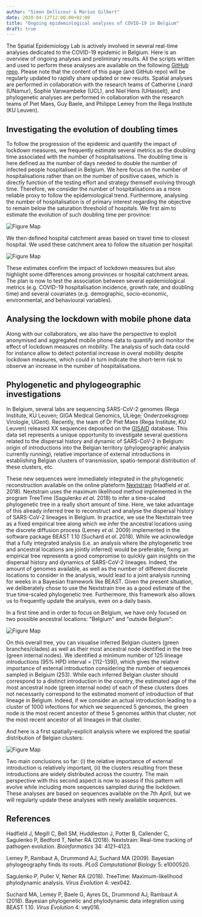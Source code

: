 ```yaml
---
author: "Simon Dellicour & Marius Gilbert"
date: 2020-04-12T12:00:00+02:00
title: "Ongoing epidemiological analyses of COVID-19 in Belgium"
draft: true
---
```

The Spatial Epidemiology Lab is actively involved in several real-time analyses dedicated to the COVID-19 epidemic in Belgium. Here is an overview of ongoing analyses and preliminary results. All the scripts written and used to perform these analyses are available on the following [GitHub repo](https://github.com/sdellicour/covid19_spell). Please note that the content of this page (and GitHub repo) will be regularly updated to rapidly share updated or new results. Spatial analyses are performed in collaboration with the research teams of Catherine Linard (UNamur), Sophie Vanwambeke (UCL), and Niel Hens (UHasselt), and phylogenetic analyses are performed in collaboration with the research teams of Piet Maes, Guy Baele, and Philippe Lemey from the Rega Institute (KU Leuven).


## Investigating the evolution of doubling times

To follow the progression of the epidemic and quantify the impact of lockdown measures, we frequently estimate several metrics as the doubling time associated with the number of hospitalisations. The doubling time is here defined as the number of days needed to double the number of infected people hospitalised in Belgium. We here focus on the number of hospitalisations rather than on the number of positive cases, which is directly function of the testing effort and strategy themself evolving through time. Therefore, we consider the number of hospitalisations as a more reliable proxy to follow the epidemiological trend. Furthermore, analysing the number of hospitalisation is of primary interest regarding the objective to remain below the saturation threshold of hospitals. We first aim to estimate the evolution of such doubling time per province:

![Figure Map](/images/Doubling_times_provinces_1_070420.jpg)

We then defined hospital catchment areas based on travel time to closest hospital. We used these catchment area to follow the situation per hospital:

![Figure Map](/images/Hosp_data_catchment_areas_090420.jpg)

These estimates confirm the impact of lockdown measures but also highlight some differences among provinces or hospital catchment areas. The plan is now to test the association between several epidemiological metrics (e.g. COVID-19 hospitalisation incidence, growth rate, and doubling time) and several covariates (e.g. demographic, socio-economic, environmental, and behavioural variables).


## Analysing the lockdown with mobile phone data

Along with our collaborators, we also have the perspective to exploit anonymised and aggregated mobile phone data to quantify and monitor the effect of lockdown measures on mobility. The analysis of such data could for instance allow to detect potential increase in overal mobility despite lockdown measures, which could in turn indicate the short-term risk to observe an increase in the number of hospitalisations.


## Phylogenetic and phylogeographic investigations

In Belgium, several labs are sequencing SARS-CoV-2 genomes (Rega Institute, KU Leuven; GIGA Medical Genomics, ULiège; Onderzoeksgroep Virologie, UGent). Recently, the team of Dr Piet Maes (Rega Institute, KU Leuven) released XX sequences deposited on the [GISAID](https://www.gisaid.org/) database. This data set represents a unique opportunity to investigate several questions related to the dispersal history and dynamic of SARS-CoV-2 in Belgium: origin of introductions into the Belgian territory (phylogeographic analysis currently running), relative importance of external introductions in establishing Belgian clusters of transmission, spatio-temporal distribution of these clusters, etc.

These new sequences were immediately integrated in the phylogenetic reconstruction available on the online plateform [Nextstrain](https://nextstrain.org/ncov/global) (Hadfield *et al*. 2018). Nextstrain uses the maximum likelihood method implemented in the program TreeTime (Sagulenko *et al*. 2018) to infer a time-scaled phylogenetic tree in a really short amount of time. Here, we take advantage of this already inferred tree to reconstruct and analyse the dispersal history of SARS-CoV-2 lineages in Belgium. In practice, we use the Nextstrain tree as a fixed empirical tree along which we infer the ancestral locations using the discrete diffusion process (Lemey *et al*. 2009) implemented in the software package BEAST 1.10 (Suchard *et al*. 2018). While we acknowledge that a fully integrated analysis (i.e. an analysis where the phylogenetic tree and ancestral locations are jointly inferred) would be preferable, fixing an empirical tree represents a good compromise to quickly gain insights on the dispersal history and dynamics of SARS-CoV-2 lineages. Indeed, the amount of genomes available, as well as the number of different discrete locations to consider in the analysis, would lead to a joint analysis running for weeks in a Bayesian framework like BEAST. Given the present situation, we deliberately chose to use the Nextstrain tree as a good estimate of the true time-scaled phylogenetic tree. Furthermore, this framework also allows us to frequently update the analysis, even on a daily basis.

In a first time and in order to focus on Belgium, we have only focused on two possible ancestral locations: "Belgium" and "outside Belgium":

![Figure Map](/images/COVID19_timetrees_Belgium_070420.jpg)

On this overall tree, you can visualise inferred Belgian clusters (green branches/clades) as well as their most ancestral node identified in the tree (green internal nodes). We identified a minimum number of 125 lineage introductions (95% HPD interval = [112-139]), which gives the relative importance of external introduction considering the number of sequences sampled in Belgium (253). While each inferred Belgian cluster should correspond to a distinct introduction in the country, the estimated age of the most ancestral node (green internal node) of each of these clusters does not necessarily correspond to the estimated moment of introduction of that lineage in Belgium. Indeed, if we consider an actual introduction leading to a cluster of 1000 infections for which we sequenced 5 genomes, the green node is the most recent ancestor of these 5 genomes within that cluster, not the most recent ancestor of all lineages in that cluster.

And here is a first spatially-explicit analysis where we explored the spatial distribution of Belgian clusters:

![Figure Map](/images/COVID19_Belgian_cluster_tree_070420.jpg)

Two main conclusions so far: (i) the relative importance of external introduction is relatively important, (ii) the clusters resulting from these introductions are widely distributed across the country. The main perspective with this second aspect is now to assess if this pattern will evolve while including more sequences sampled during the lockdown. These analyses are based on sequences available on the 7th April, but we will regularly update these analyses with newly available sequences.


## References

Hadfield J, Megill C, Bell SM, Huddleston J, Potter B, Callender C, Sagulenko P, Bedford T, Neher RA (2018). Nextstrain: Real-time tracking of pathogen evolution. *Bioinformatics* 34: 4121–4123.

Lemey P, Rambaut A, Drummond AJ, Suchard MA (2009). Bayesian phylogeography finds its roots. *PLoS Computational Biology* 5: e1000520.

Sagulenko P, Puller V, Neher RA (2018). TreeTime: Maximum-likelihood phylodynamic analysis. *Virus Evolution* 4: vex042.

Suchard MA, Lemey P, Baele G, Ayres DL, Drummond AJ, Rambaut A (2018). Bayesian phylogenetic and phylodynamic data integration using BEAST 1.10. *Virus Evolution* 4: vey016.

